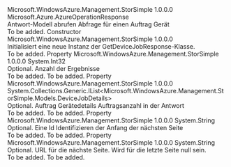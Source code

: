 <Type Name="GetDeviceJobResponse" FullName="Microsoft.WindowsAzure.Management.StorSimple.Models.GetDeviceJobResponse">
  <TypeSignature Language="C#" Value="public class GetDeviceJobResponse : Microsoft.Azure.AzureOperationResponse" />
  <TypeSignature Language="ILAsm" Value=".class public auto ansi beforefieldinit GetDeviceJobResponse extends Microsoft.Azure.AzureOperationResponse" />
  <TypeSignature Language="DocId" Value="T:Microsoft.WindowsAzure.Management.StorSimple.Models.GetDeviceJobResponse" />
  <TypeSignature Language="VB.NET" Value="Public Class GetDeviceJobResponse&#xA;Inherits AzureOperationResponse" />
  <TypeSignature Language="F#" Value="type GetDeviceJobResponse = class&#xA;    inherit AzureOperationResponse" />
  <AssemblyInfo>
    <AssemblyName>Microsoft.WindowsAzure.Management.StorSimple</AssemblyName>
    <AssemblyVersion>1.0.0.0</AssemblyVersion>
  </AssemblyInfo>
  <Base>
    <BaseTypeName>Microsoft.Azure.AzureOperationResponse</BaseTypeName>
  </Base>
  <Interfaces />
  <Docs>
    <summary>
            Antwort-Modell abrufen Abfrage für einen Auftrag Gerät
            </summary>
    <remarks>To be added.</remarks>
  </Docs>
  <Members>
    <Member MemberName=".ctor">
      <MemberSignature Language="C#" Value="public GetDeviceJobResponse ();" />
      <MemberSignature Language="ILAsm" Value=".method public hidebysig specialname rtspecialname instance void .ctor() cil managed" />
      <MemberSignature Language="DocId" Value="M:Microsoft.WindowsAzure.Management.StorSimple.Models.GetDeviceJobResponse.#ctor" />
      <MemberSignature Language="VB.NET" Value="Public Sub New ()" />
      <MemberType>Constructor</MemberType>
      <AssemblyInfo>
        <AssemblyName>Microsoft.WindowsAzure.Management.StorSimple</AssemblyName>
        <AssemblyVersion>1.0.0.0</AssemblyVersion>
      </AssemblyInfo>
      <Parameters />
      <Docs>
        <summary>
            Initialisiert eine neue Instanz der GetDeviceJobResponse-Klasse.
            </summary>
        <remarks>To be added.</remarks>
      </Docs>
    </Member>
    <Member MemberName="Count">
      <MemberSignature Language="C#" Value="public int Count { get; set; }" />
      <MemberSignature Language="ILAsm" Value=".property instance int32 Count" />
      <MemberSignature Language="DocId" Value="P:Microsoft.WindowsAzure.Management.StorSimple.Models.GetDeviceJobResponse.Count" />
      <MemberSignature Language="VB.NET" Value="Public Property Count As Integer" />
      <MemberSignature Language="F#" Value="member this.Count : int with get, set" Usage="Microsoft.WindowsAzure.Management.StorSimple.Models.GetDeviceJobResponse.Count" />
      <MemberType>Property</MemberType>
      <AssemblyInfo>
        <AssemblyName>Microsoft.WindowsAzure.Management.StorSimple</AssemblyName>
        <AssemblyVersion>1.0.0.0</AssemblyVersion>
      </AssemblyInfo>
      <ReturnValue>
        <ReturnType>System.Int32</ReturnType>
      </ReturnValue>
      <Docs>
        <summary>
            Optional. Anzahl der Ergebnisse
            </summary>
        <value>To be added.</value>
        <remarks>To be added.</remarks>
      </Docs>
    </Member>
    <Member MemberName="DeviceJobList">
      <MemberSignature Language="C#" Value="public System.Collections.Generic.IList&lt;Microsoft.WindowsAzure.Management.StorSimple.Models.DeviceJobDetails&gt; DeviceJobList { get; set; }" />
      <MemberSignature Language="ILAsm" Value=".property instance class System.Collections.Generic.IList`1&lt;class Microsoft.WindowsAzure.Management.StorSimple.Models.DeviceJobDetails&gt; DeviceJobList" />
      <MemberSignature Language="DocId" Value="P:Microsoft.WindowsAzure.Management.StorSimple.Models.GetDeviceJobResponse.DeviceJobList" />
      <MemberSignature Language="VB.NET" Value="Public Property DeviceJobList As IList(Of DeviceJobDetails)" />
      <MemberSignature Language="F#" Value="member this.DeviceJobList : System.Collections.Generic.IList&lt;Microsoft.WindowsAzure.Management.StorSimple.Models.DeviceJobDetails&gt; with get, set" Usage="Microsoft.WindowsAzure.Management.StorSimple.Models.GetDeviceJobResponse.DeviceJobList" />
      <MemberType>Property</MemberType>
      <AssemblyInfo>
        <AssemblyName>Microsoft.WindowsAzure.Management.StorSimple</AssemblyName>
        <AssemblyVersion>1.0.0.0</AssemblyVersion>
      </AssemblyInfo>
      <ReturnValue>
        <ReturnType>System.Collections.Generic.IList&lt;Microsoft.WindowsAzure.Management.StorSimple.Models.DeviceJobDetails&gt;</ReturnType>
      </ReturnValue>
      <Docs>
        <summary>
            Optional. Auftrag Gerätedetails Auftragsanzahl in der Antwort
            </summary>
        <value>To be added.</value>
        <remarks>To be added.</remarks>
      </Docs>
    </Member>
    <Member MemberName="NextPageStartIdentifier">
      <MemberSignature Language="C#" Value="public string NextPageStartIdentifier { get; set; }" />
      <MemberSignature Language="ILAsm" Value=".property instance string NextPageStartIdentifier" />
      <MemberSignature Language="DocId" Value="P:Microsoft.WindowsAzure.Management.StorSimple.Models.GetDeviceJobResponse.NextPageStartIdentifier" />
      <MemberSignature Language="VB.NET" Value="Public Property NextPageStartIdentifier As String" />
      <MemberSignature Language="F#" Value="member this.NextPageStartIdentifier : string with get, set" Usage="Microsoft.WindowsAzure.Management.StorSimple.Models.GetDeviceJobResponse.NextPageStartIdentifier" />
      <MemberType>Property</MemberType>
      <AssemblyInfo>
        <AssemblyName>Microsoft.WindowsAzure.Management.StorSimple</AssemblyName>
        <AssemblyVersion>1.0.0.0</AssemblyVersion>
      </AssemblyInfo>
      <ReturnValue>
        <ReturnType>System.String</ReturnType>
      </ReturnValue>
      <Docs>
        <summary>
            Optional. Eine Id Identifizieren der Anfang der nächsten Seite
            </summary>
        <value>To be added.</value>
        <remarks>To be added.</remarks>
      </Docs>
    </Member>
    <Member MemberName="NextPageUri">
      <MemberSignature Language="C#" Value="public string NextPageUri { get; set; }" />
      <MemberSignature Language="ILAsm" Value=".property instance string NextPageUri" />
      <MemberSignature Language="DocId" Value="P:Microsoft.WindowsAzure.Management.StorSimple.Models.GetDeviceJobResponse.NextPageUri" />
      <MemberSignature Language="VB.NET" Value="Public Property NextPageUri As String" />
      <MemberSignature Language="F#" Value="member this.NextPageUri : string with get, set" Usage="Microsoft.WindowsAzure.Management.StorSimple.Models.GetDeviceJobResponse.NextPageUri" />
      <MemberType>Property</MemberType>
      <AssemblyInfo>
        <AssemblyName>Microsoft.WindowsAzure.Management.StorSimple</AssemblyName>
        <AssemblyVersion>1.0.0.0</AssemblyVersion>
      </AssemblyInfo>
      <ReturnValue>
        <ReturnType>System.String</ReturnType>
      </ReturnValue>
      <Docs>
        <summary>
            Optional. URL für die nächste Seite. Wird für die letzte Seite null sein.
            </summary>
        <value>To be added.</value>
        <remarks>To be added.</remarks>
      </Docs>
    </Member>
  </Members>
</Type>